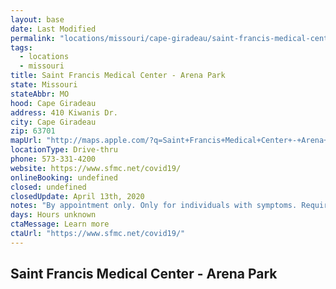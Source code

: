 ```yaml
---
layout: base
date: Last Modified
permalink: "locations/missouri/cape-giradeau/saint-francis-medical-center-arena-park/"
tags:
  - locations
  - missouri
title: Saint Francis Medical Center - Arena Park
state: Missouri
stateAbbr: MO
hood: Cape Giradeau
address: 410 Kiwanis Dr.
city: Cape Giradeau
zip: 63701
mapUrl: "http://maps.apple.com/?q=Saint+Francis+Medical+Center+-+Arena+Park&address=410+Kiwanis+Dr,Cape+Giradeau,Missouri,63701"
locationType: Drive-thru
phone: 573-331-4200
website: https://www.sfmc.net/covid19/
onlineBooking: undefined
closed: undefined
closedUpdate: April 13th, 2020
notes: "By appointment only. Only for individuals with symptoms. Requires phone screen."
days: Hours unknown
ctaMessage: Learn more
ctaUrl: "https://www.sfmc.net/covid19/"
---
```

## Saint Francis Medical Center - Arena Park